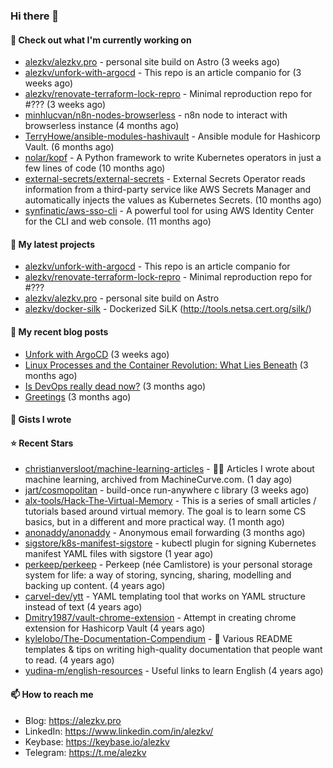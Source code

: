 ### Hi there 👋

#### 👷 Check out what I'm currently working on

- [alezkv/alezkv.pro](https://github.com/alezkv/alezkv.pro) - personal site build on Astro (3 weeks ago)
- [alezkv/unfork-with-argocd](https://github.com/alezkv/unfork-with-argocd) - This repo is an article companio for (3 weeks ago)
- [alezkv/renovate-terraform-lock-repro](https://github.com/alezkv/renovate-terraform-lock-repro) - Minimal reproduction repo for #??? (3 weeks ago)
- [minhlucvan/n8n-nodes-browserless](https://github.com/minhlucvan/n8n-nodes-browserless) - n8n node to interact with browserless instance  (4 months ago)
- [TerryHowe/ansible-modules-hashivault](https://github.com/TerryHowe/ansible-modules-hashivault) - Ansible module for Hashicorp Vault. (6 months ago)
- [nolar/kopf](https://github.com/nolar/kopf) - A Python framework to write Kubernetes operators in just a few lines of code (10 months ago)
- [external-secrets/external-secrets](https://github.com/external-secrets/external-secrets) - External Secrets Operator reads information from a third-party service like AWS Secrets Manager and automatically injects the values as Kubernetes Secrets. (10 months ago)
- [synfinatic/aws-sso-cli](https://github.com/synfinatic/aws-sso-cli) - A powerful tool for using AWS Identity Center for the CLI and web console. (11 months ago)

#### 🌱 My latest projects

- [alezkv/unfork-with-argocd](https://github.com/alezkv/unfork-with-argocd) - This repo is an article companio for
- [alezkv/renovate-terraform-lock-repro](https://github.com/alezkv/renovate-terraform-lock-repro) - Minimal reproduction repo for #???
- [alezkv/alezkv.pro](https://github.com/alezkv/alezkv.pro) - personal site build on Astro
- [alezkv/docker-silk](https://github.com/alezkv/docker-silk) - Dockerized SiLK (http://tools.netsa.cert.org/silk/)

#### 📜 My recent blog posts

- [Unfork with ArgoCD](https://alezkv.pro/blog/unfork-with-argocd/) (3 weeks ago)
- [Linux Processes and the Container Revolution: What Lies Beneath](https://alezkv.pro/blog/container-is-a-process/) (3 months ago)
- [Is DevOps really dead now?](https://alezkv.pro/blog/is-devops-dead/) (3 months ago)
- [Greetings](https://alezkv.pro/blog/greetings/) (3 months ago)

#### 📓 Gists I wrote


#### ⭐ Recent Stars

- [christianversloot/machine-learning-articles](https://github.com/christianversloot/machine-learning-articles) - 🧠💬 Articles I wrote about machine learning, archived from MachineCurve.com. (1 day ago)
- [jart/cosmopolitan](https://github.com/jart/cosmopolitan) - build-once run-anywhere c library (3 weeks ago)
- [alx-tools/Hack-The-Virtual-Memory](https://github.com/alx-tools/Hack-The-Virtual-Memory) - This is a series of small articles / tutorials based around virtual memory. The goal is to learn some CS basics, but in a different and more practical way. (1 month ago)
- [anonaddy/anonaddy](https://github.com/anonaddy/anonaddy) - Anonymous email forwarding (3 months ago)
- [sigstore/k8s-manifest-sigstore](https://github.com/sigstore/k8s-manifest-sigstore) - kubectl plugin for signing Kubernetes manifest YAML files with sigstore (1 year ago)
- [perkeep/perkeep](https://github.com/perkeep/perkeep) - Perkeep (née Camlistore) is your personal storage system for life: a way of storing, syncing, sharing, modelling and backing up content. (4 years ago)
- [carvel-dev/ytt](https://github.com/carvel-dev/ytt) - YAML templating tool that works on YAML structure instead of text (4 years ago)
- [Dmitry1987/vault-chrome-extension](https://github.com/Dmitry1987/vault-chrome-extension) - Attempt in creating chrome extension for Hashicorp Vault (4 years ago)
- [kylelobo/The-Documentation-Compendium](https://github.com/kylelobo/The-Documentation-Compendium) - 📢 Various README templates &amp; tips on writing high-quality documentation that people want to read. (4 years ago)
- [yudina-m/english-resources](https://github.com/yudina-m/english-resources) - Useful links to learn English (4 years ago)

#### 📫 How to reach me

- Blog: https://alezkv.pro
- LinkedIn: https://www.linkedin.com/in/alezkv/
- Keybase: https://keybase.io/alezkv
- Telegram: https://t.me/alezkv
